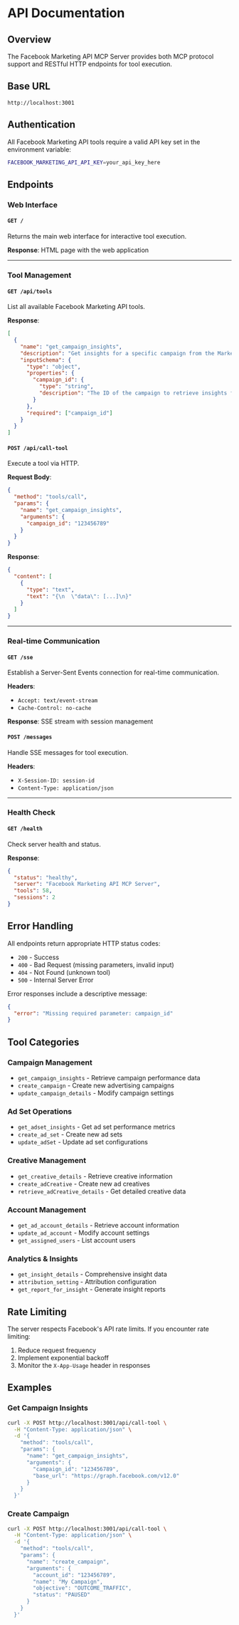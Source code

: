 # API Documentation

## Overview

The Facebook Marketing API MCP Server provides both MCP protocol support and RESTful HTTP endpoints for tool execution.

## Base URL

```
http://localhost:3001
```

## Authentication

All Facebook Marketing API tools require a valid API key set in the environment variable:
```bash
FACEBOOK_MARKETING_API_API_KEY=your_api_key_here
```

## Endpoints

### Web Interface

#### `GET /`
Returns the main web interface for interactive tool execution.

**Response**: HTML page with the web application

---

### Tool Management

#### `GET /api/tools`
List all available Facebook Marketing API tools.

**Response**:
```json
[
  {
    "name": "get_campaign_insights",
    "description": "Get insights for a specific campaign from the Marketing API",
    "inputSchema": {
      "type": "object",
      "properties": {
        "campaign_id": {
          "type": "string",
          "description": "The ID of the campaign to retrieve insights for"
        }
      },
      "required": ["campaign_id"]
    }
  }
]
```

#### `POST /api/call-tool`
Execute a tool via HTTP.

**Request Body**:
```json
{
  "method": "tools/call",
  "params": {
    "name": "get_campaign_insights",
    "arguments": {
      "campaign_id": "123456789"
    }
  }
}
```

**Response**:
```json
{
  "content": [
    {
      "type": "text",
      "text": "{\n  \"data\": [...]\n}"
    }
  ]
}
```

---

### Real-time Communication

#### `GET /sse`
Establish a Server-Sent Events connection for real-time communication.

**Headers**:
- `Accept: text/event-stream`
- `Cache-Control: no-cache`

**Response**: SSE stream with session management

#### `POST /messages`
Handle SSE messages for tool execution.

**Headers**:
- `X-Session-ID: session-id`
- `Content-Type: application/json`

---

### Health Check

#### `GET /health`
Check server health and status.

**Response**:
```json
{
  "status": "healthy",
  "server": "Facebook Marketing API MCP Server",
  "tools": 58,
  "sessions": 2
}
```

## Error Handling

All endpoints return appropriate HTTP status codes:

- `200` - Success
- `400` - Bad Request (missing parameters, invalid input)
- `404` - Not Found (unknown tool)
- `500` - Internal Server Error

Error responses include a descriptive message:
```json
{
  "error": "Missing required parameter: campaign_id"
}
```

## Tool Categories

### Campaign Management
- `get_campaign_insights` - Retrieve campaign performance data
- `create_campaign` - Create new advertising campaigns
- `update_campaign_details` - Modify campaign settings

### Ad Set Operations
- `get_adset_insights` - Get ad set performance metrics
- `create_ad_set` - Create new ad sets
- `update_adSet` - Update ad set configurations

### Creative Management
- `get_creative_details` - Retrieve creative information
- `create_adCreative` - Create new ad creatives
- `retrieve_adCreative_details` - Get detailed creative data

### Account Management
- `get_ad_account_details` - Retrieve account information
- `update_ad_account` - Modify account settings
- `get_assigned_users` - List account users

### Analytics & Insights
- `get_insight_details` - Comprehensive insight data
- `attribution_setting` - Attribution configuration
- `get_report_for_insight` - Generate insight reports

## Rate Limiting

The server respects Facebook's API rate limits. If you encounter rate limiting:

1. Reduce request frequency
2. Implement exponential backoff
3. Monitor the `X-App-Usage` header in responses

## Examples

### Get Campaign Insights
```bash
curl -X POST http://localhost:3001/api/call-tool \
  -H "Content-Type: application/json" \
  -d '{
    "method": "tools/call",
    "params": {
      "name": "get_campaign_insights",
      "arguments": {
        "campaign_id": "123456789",
        "base_url": "https://graph.facebook.com/v12.0"
      }
    }
  }'
```

### Create Campaign
```bash
curl -X POST http://localhost:3001/api/call-tool \
  -H "Content-Type: application/json" \
  -d '{
    "method": "tools/call",
    "params": {
      "name": "create_campaign",
      "arguments": {
        "account_id": "123456789",
        "name": "My Campaign",
        "objective": "OUTCOME_TRAFFIC",
        "status": "PAUSED"
      }
    }
  }'
```